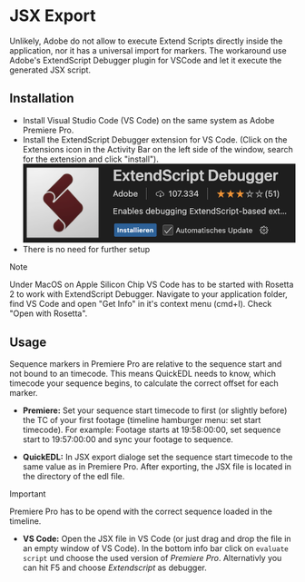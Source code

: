 # JSX Export

Unlikely, Adobe do not allow to execute Extend Scripts directly inside the application, nor it has a universal import for markers. The workaround use Adobe's ExtendScript Debugger plugin for VSCode and let it execute the generated JSX script.

## Installation
- Install Visual Studio Code (VS Code) on the same system as Adobe Premiere Pro.
- Install the ExtendScript Debugger extension for VS Code. (Click on the Extensions icon in the Activity Bar on the left side of the window, search for the extension and click "install").
![Adobe ExtendScript Debugger extension for VSCode](../assets/extendscript-debugger-extension.png)
- There is no need for further setup

> [!NOTE]
> Under MacOS on Apple Silicon Chip VS Code has to be started with Rosetta 2 to work with ExtendScript Debugger.
> Navigate to your application folder, find VS Code and open "Get Info" in it's context menu (cmd+I). Check "Open with Rosetta".

## Usage
Sequence markers in Premiere Pro are relative to the sequence start and not bound to an timecode. This means QuickEDL needs to know, which timecode your sequence begins, to calculate the correct offset for each marker.

- **Premiere:** Set your sequence start timecode to first (or slightly before) the TC of your first footage (timeline hamburger menu: set start timecode).
For example: Footage starts at 19:58:00:00, set sequence start to 19:57:00:00 and sync your footage to sequence.

- **QuickEDL:** In JSX export dialoge set the sequence start timecode to the same value as in Premiere Pro. After exporting, the JSX file is located in the directory of the edl file.

> [!IMPORTANT]
> Premiere Pro has to be opend with the correct sequence loaded in the timeline.

- **VS Code:** Open the JSX file in VS Code (or just drag and drop the file in an empty window of VS Code).
In the bottom info bar click on `evaluate script` und choose the used version of *Premiere Pro*. Alternativly you can hit F5 and choose *Extendscript* as debugger.
